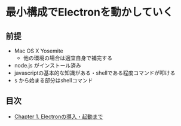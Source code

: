 # 最小構成でElectronを動かしていく

## 前提

- Mac OS X Yosemite
  - 他の環境の場合は適宜自身で補完する
- node.js がインストール済み
- javascriptの基本的な知識がある・shellである程度コマンドが叩ける
- `$` から始まる部分はshellコマンド

## 目次

- [Chapter 1. Electronの導入・起動まで](/chapters/chapter-1.md)


